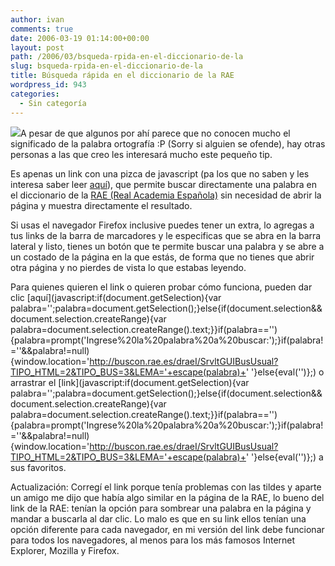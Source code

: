 ```yaml
---
author: ivan
comments: true
date: 2006-03-19 01:14:00+00:00
layout: post
path: /2006/03/bsqueda-rpida-en-el-diccionario-de-la
slug: bsqueda-rpida-en-el-diccionario-de-la
title: Búsqueda rápida en el diccionario de la RAE
wordpress_id: 943
categories:
  - Sin categoría
---
```


[![](http://photos1.blogger.com/blogger/5311/455/200/ejemplo_boton.jpg)](http://photos1.blogger.com/blogger/5311/455/1600/ejemplo_boton.jpg)A pesar de que algunos por ahí parece que no conocen mucho el significado de la palabra ortografía :P (Sorry si alguien se ofende), hay otras personas a las que creo les interesará mucho este pequeño tip.

Es apenas un link con una pizca de javascript (pa los que no saben y les interesa saber leer [aquí](http://es.wikipedia.org/wiki/Javascript)), que permite buscar directamente una palabra en el diccionario de la [RAE (Real Academia Española)](http://www.rae.es/) sin necesidad de abrir la página y muestra directamente el resultado.

Si usas el navegador Firefox inclusive puedes tener un extra, lo agregas a tus links de la barra de marcadores y le especificas que se abra en la barra lateral y listo, tienes un botón que te permite buscar una palabra y se abre a un costado de la página en la que estás, de forma que no tienes que abrir otra página y no pierdes de vista lo que estabas leyendo.

Para quienes quieren el link o quieren probar cómo funciona, pueden dar clic [aquí](javascript:if(document.getSelection){var palabra='';palabra=document.getSelection();}else{if(document.selection&&document.selection.createRange){var palabra=document.selection.createRange().text;}}if(palabra==''){palabra=prompt('Ingrese%20la%20palabra%20a%20buscar:');}if(palabra!=''&&palabra!=null){window.location='http://buscon.rae.es/draeI/SrvltGUIBusUsual?TIPO_HTML=2&TIPO_BUS=3&LEMA='+escape(palabra)+' '}else{eval('')};) o arrastrar el [link](javascript:if(document.getSelection){var palabra='';palabra=document.getSelection();}else{if(document.selection&&document.selection.createRange){var palabra=document.selection.createRange().text;}}if(palabra==''){palabra=prompt('Ingrese%20la%20palabra%20a%20buscar:');}if(palabra!=''&&palabra!=null){window.location='http://buscon.rae.es/draeI/SrvltGUIBusUsual?TIPO_HTML=2&TIPO_BUS=3&LEMA='+escape(palabra)+' '}else{eval('')};) a sus favoritos.

Actualización: Corregí el link porque tenía problemas con las tildes y aparte un amigo me dijo que había algo similar en la página de la RAE, lo bueno del link de la RAE: tenían la opción para sombrear una palabra en la página y mandar a buscarla al dar clic. Lo malo es que en su link ellos tenían una opción diferente para cada navegador, en mi versión del link debe funcionar para todos los navegadores, al menos para los más famosos Internet Explorer, Mozilla y Firefox.
